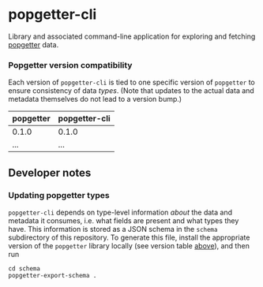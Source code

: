 # popgetter-cli

Library and associated command-line application for exploring and fetching [popgetter](https://github.com/Urban-Analytics-Technology-Platform/popgetter) data.


### Popgetter version compatibility

Each version of `popgetter-cli` is tied to one specific version of `popgetter` to ensure consistency of data _types_.
(Note that updates to the actual data and metadata themselves do not lead to a version bump.)

| popgetter    | popgetter-cli |
|--------------|---------------|
| 0.1.0        | 0.1.0         |
| ...          | ...           |


## Developer notes

### Updating popgetter types

`popgetter-cli` depends on type-level information _about_ the data and metadata it consumes, i.e. what fields are present and what types they have.
This information is stored as a JSON schema in the `schema` subdirectory of this repository.
To generate this file, install the appropriate version of the `popgetter` library locally (see version table [above](#popgetter-version-compatibility)), and then run

```
cd schema
popgetter-export-schema .
```
